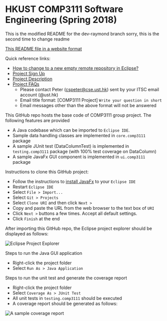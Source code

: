 # HKUST COMP3111 Software Engineering (Spring 2018)

This is the modified README for the dev-raymond branch
sorry, this is the second time to change readme

[This README file in a website format](https://hkpeterpeter.github.io/COMP3111-Spring2018-ProjectBaseCode/)

Quick reference links:

- [How to change to a new empty remote repository in Eclipse?](eclipse_change_remote.md)
- [Project Sign Up](https://docs.google.com/spreadsheets/d/1NKxQflvfnRKmjrX8E_HLnRCC6kr4spUST_9fcyZIgFo/edit#gid=0)
- [Project Description](https://course.cse.ust.hk/comp3111/Project/comp3111-project-s2018.pdf)
- [Project FAQs](faq.md)
    - Please contact Peter (cspeter@cse.ust.hk) sent by your ITSC email account (@ust.hk)
    - Email title format: [COMP3111 Project] `Write your question in short`
    - Email messages other than the above format will not be answered

This GitHub repo hosts the base code of COMP3111 group project. The following features are provided

- A Java codebase which can be imported to `Eclipse IDE`. 
- Sample data handling classes are implemented in `core.comp3111` package
- A sample JUnit test (DataColumnTest) is implemented in `testing.comp3111` package (with 100% test coverage on DataColumn)
- A sample JavaFx GUI component is implemented in `ui.comp3111` package

Instructions to clone this GitHub project:

- Follow the instructions to [install JavaFx](https://www.eclipse.org/efxclipse/install.html) to your `Eclipse IDE`
- Restart `Eclipse IDE`
- Select `File > Import...`
- Select `Git > Projects` 
- Select `Clone URI` and then click `Next >`
- Copy and paste the URL from the web browser to the text box of `URI`
- Click `Next >` buttons a few times. Accept all default settings.
- Click `Finish` at the end

After importing this GitHub repo, the Eclipse project explorer should be displayed as follows: 

![Eclipse Project Explorer](eclipse_project.png)

Steps to run the Java GUI application
- Right-click the project folder
- Select `Run As > Java Application`

Steps to run the unit test and generate the coverage report
- Right-click the project folder
- Select `Coverage As > JUnit Test`
- All unit tests in `testing.comp3111` should be executed 
- A coverage report should be generated as follows:

![A sample coverage report](sample_coverage.png)




